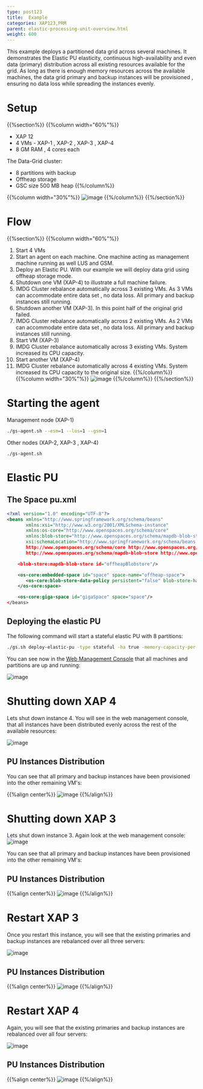 ```yaml
---
type: post123
title:  Example
categories: XAP123,PRM
parent: elastic-processing-unit-overview.html
weight: 600
---
```


This example deploys a partitioned data grid across several machines. It demonstrates the Elastic PU elasticity, continuous high-availability and even data (primary) distribution across all existing resources available for the grid. 
As long as there is enough memory resources across the available machines, the data grid primary and backup instances will be provisioned , ensuring no data loss while spreading the instances evenly.

# Setup

{{%section%}}
{{%column width="60%"%}}
- XAP 12<br>
- 4 VMs - XAP-1 , XAP-2 , XAP-3 , XAP-4<br>
- 8 GM RAM , 4 cores each

The Data-Grid cluster:<br>
- 8 partitions with backup<br>
- Offheap storage<br>
- GSC size 500 MB heap
{{%/column%}} 

{{%column width="30%"%}}
![image](/attachment_files/epu/example1.png)
{{%/column%}}
{{%/section%}}

# Flow

{{%section%}}
{{%column width="60%"%}}
1. Start 4 VMs
2. Start an agent on each machine. One machine acting as management machine running as well LUS and GSM.
3. Deploy an Elastic PU. With our example we will deploy data grid using offheap storage mode.
4. Shutdown one VM (XAP-4) to illustrate a full machine failure. 
5. IMDG Cluster rebalance automatically across 3 existing VMs. As 3 VMs can accommodate entire data set , no data loss. All primary and backup instances still running.
6. Shutdown another VM (XAP-3).  In this point half of the original grid failed. 
7. IMDG Cluster rebalance automatically across 2 existing VMs. As 2 VMs can accommodate entire data set , no data loss. All primary and backup instances still running.
8. Start VM (XAP-3)
9. IMDG Cluster rebalance automatically across 3 existing VMs. System increased its CPU capacity.
10. Start another VM (XAP-4)
11. IMDG Cluster rebalance automatically across 4 existing VMs. System increased its CPU capacity to the original size.
{{%/column%}}
{{%column width="30%"%}}
![image](/attachment_files/epu/example2.png)
{{%/column%}}
{{%/section%}}


# Starting the agent
Management node (XAP-1)
```bash
./gs-agent.sh --esm=1 --lus=1 --gsm=1
```

Other nodes (XAP-2, XAP-3 , XAP-4)
```bash%
./gs-agent.sh 
```

#  Elastic PU 
## The Space pu.xml

```xml
<?xml version="1.0" encoding="UTF-8"?>
<beans xmlns="http://www.springframework.org/schema/beans"
       xmlns:xsi="http://www.w3.org/2001/XMLSchema-instance"
       xmlns:os-core="http://www.openspaces.org/schema/core"
       xmlns:blob-store="http://www.openspaces.org/schema/mapdb-blob-store"
       xsi:schemaLocation="http://www.springframework.org/schema/beans http://www.springframework.org/schema/beans/spring-beans-{{%version "spring"%}}.xsd
       http://www.openspaces.org/schema/core http://www.openspaces.org/schema/{{%currentversion%}}/core/openspaces-core.xsd
       http://www.openspaces.org/schema/mapdb-blob-store http://www.openspaces.org/schema/{{%currentversion%}}/mapdb-blob-store/openspaces-mapdb-blobstore.xsd">

    <blob-store:mapdb-blob-store id="offheapBlobstore"/>

    <os-core:embedded-space id="space" space-name="offheap-space">
       <os-core:blob-store-data-policy persistent="false" blob-store-handler="offheapBlobstore"/>
    </os-core:space>

    <os-core:giga-space id="gigaSpace" space="space"/>
</beans>
```

## Deploying the elastic PU
The following command will start a stateful elastic PU with 8 partitions:

```bash
./gs.sh deploy-elastic-pu -type stateful -ha true -memory-capacity-per-container 500m -number-of-partitions 8 -puname offheap-space
```

You can see now in the [Web Management Console]({{%currentadmurl%}}/web-management-console.html) that all machines and partitions are up and running: 

![image](/attachment_files/epu/example3.png)

#  Shutting down XAP 4

Lets shut down instance 4. You will see in the web management console, that all instances have been distributed evenly across the rest of the available resources:

![image](/attachment_files/epu/example4.png)


## PU Instances Distribution

You can see that all primary and backup instances have been provisioned into the other remaining VM's:

{{%align center%}}
![image](/attachment_files/epu/example5.png)
{{%/align%}}

# Shutting down XAP 3

Lets shut down instance 3. Again look at the web management console:
![image](/attachment_files/epu/example6.png)

You can see that all primary and backup instances have been provisioned into the other remaining VM's:

##  PU Instances Distribution

{{%align center%}}
![image](/attachment_files/epu/example7.png)
{{%/align%}}


# Restart XAP 3

Once you restart this instance, you will see that the existing primaries and backup instances are rebalanced over all three servers:

![image](/attachment_files/epu/example8.png)

##  PU Instances Distribution

{{%align center%}}
![image](/attachment_files/epu/example9.png)
{{%/align%}}

# Restart XAP 4

Again, you will see that the existing primaries and backup instances are rebalanced over all four servers:

![image](/attachment_files/epu/example10.png)

##  PU Instances Distribution

{{%align center%}}
![image](/attachment_files/epu/example11.png)
{{%/align%}}


